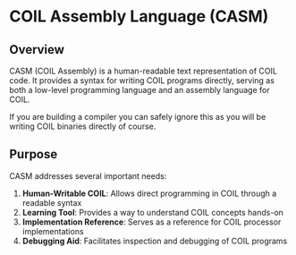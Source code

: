 # COIL Assembly Language (CASM)

## Overview

CASM (COIL Assembly) is a human-readable text representation of COIL code. It provides a syntax for writing COIL programs directly, serving as both a low-level programming language and an assembly language for COIL.

If you are building a compiler you can safely ignore this as you will be writing COIL binaries directly of course.

## Purpose

CASM addresses several important needs:

1. **Human-Writable COIL**: Allows direct programming in COIL through a readable syntax
2. **Learning Tool**: Provides a way to understand COIL concepts hands-on
3. **Implementation Reference**: Serves as a reference for COIL processor implementations
4. **Debugging Aid**: Facilitates inspection and debugging of COIL programs

